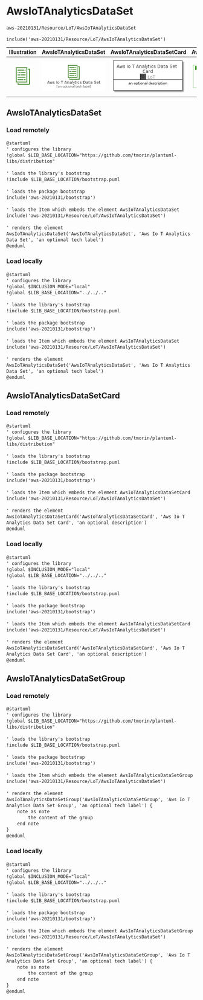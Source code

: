 # AwsIoTAnalyticsDataSet


```text
aws-20210131/Resource/LoT/AwsIoTAnalyticsDataSet
```

```text
include('aws-20210131/Resource/LoT/AwsIoTAnalyticsDataSet')
```



| Illustration | AwsIoTAnalyticsDataSet | AwsIoTAnalyticsDataSetCard | AwsIoTAnalyticsDataSetGroup |
| :---: | :---: | :---: | :---: |
| ![illustration for Illustration](../../../aws-20210131/Resource/LoT/AwsIoTAnalyticsDataSet.png) | ![illustration for AwsIoTAnalyticsDataSet](../../../aws-20210131/Resource/LoT/AwsIoTAnalyticsDataSet.Local.png) | ![illustration for AwsIoTAnalyticsDataSetCard](../../../aws-20210131/Resource/LoT/AwsIoTAnalyticsDataSetCard.Local.png) | ![illustration for AwsIoTAnalyticsDataSetGroup](../../../aws-20210131/Resource/LoT/AwsIoTAnalyticsDataSetGroup.Local.png) |




## AwsIoTAnalyticsDataSet

### Load remotely
```plantuml
@startuml
' configures the library
!global $LIB_BASE_LOCATION="https://github.com/tmorin/plantuml-libs/distribution"

' loads the library's bootstrap
!include $LIB_BASE_LOCATION/bootstrap.puml

' loads the package bootstrap
include('aws-20210131/bootstrap')

' loads the Item which embeds the element AwsIoTAnalyticsDataSet
include('aws-20210131/Resource/LoT/AwsIoTAnalyticsDataSet')

' renders the element
AwsIoTAnalyticsDataSet('AwsIoTAnalyticsDataSet', 'Aws Io T Analytics Data Set', 'an optional tech label')
@enduml
```

### Load locally
```plantuml
@startuml
' configures the library
!global $INCLUSION_MODE="local"
!global $LIB_BASE_LOCATION="../../.."

' loads the library's bootstrap
!include $LIB_BASE_LOCATION/bootstrap.puml

' loads the package bootstrap
include('aws-20210131/bootstrap')

' loads the Item which embeds the element AwsIoTAnalyticsDataSet
include('aws-20210131/Resource/LoT/AwsIoTAnalyticsDataSet')

' renders the element
AwsIoTAnalyticsDataSet('AwsIoTAnalyticsDataSet', 'Aws Io T Analytics Data Set', 'an optional tech label')
@enduml
```

## AwsIoTAnalyticsDataSetCard

### Load remotely
```plantuml
@startuml
' configures the library
!global $LIB_BASE_LOCATION="https://github.com/tmorin/plantuml-libs/distribution"

' loads the library's bootstrap
!include $LIB_BASE_LOCATION/bootstrap.puml

' loads the package bootstrap
include('aws-20210131/bootstrap')

' loads the Item which embeds the element AwsIoTAnalyticsDataSetCard
include('aws-20210131/Resource/LoT/AwsIoTAnalyticsDataSet')

' renders the element
AwsIoTAnalyticsDataSetCard('AwsIoTAnalyticsDataSetCard', 'Aws Io T Analytics Data Set Card', 'an optional description')
@enduml
```

### Load locally
```plantuml
@startuml
' configures the library
!global $INCLUSION_MODE="local"
!global $LIB_BASE_LOCATION="../../.."

' loads the library's bootstrap
!include $LIB_BASE_LOCATION/bootstrap.puml

' loads the package bootstrap
include('aws-20210131/bootstrap')

' loads the Item which embeds the element AwsIoTAnalyticsDataSetCard
include('aws-20210131/Resource/LoT/AwsIoTAnalyticsDataSet')

' renders the element
AwsIoTAnalyticsDataSetCard('AwsIoTAnalyticsDataSetCard', 'Aws Io T Analytics Data Set Card', 'an optional description')
@enduml
```

## AwsIoTAnalyticsDataSetGroup

### Load remotely
```plantuml
@startuml
' configures the library
!global $LIB_BASE_LOCATION="https://github.com/tmorin/plantuml-libs/distribution"

' loads the library's bootstrap
!include $LIB_BASE_LOCATION/bootstrap.puml

' loads the package bootstrap
include('aws-20210131/bootstrap')

' loads the Item which embeds the element AwsIoTAnalyticsDataSetGroup
include('aws-20210131/Resource/LoT/AwsIoTAnalyticsDataSet')

' renders the element
AwsIoTAnalyticsDataSetGroup('AwsIoTAnalyticsDataSetGroup', 'Aws Io T Analytics Data Set Group', 'an optional tech label') {
    note as note
        the content of the group
    end note
}
@enduml
```

### Load locally
```plantuml
@startuml
' configures the library
!global $INCLUSION_MODE="local"
!global $LIB_BASE_LOCATION="../../.."

' loads the library's bootstrap
!include $LIB_BASE_LOCATION/bootstrap.puml

' loads the package bootstrap
include('aws-20210131/bootstrap')

' loads the Item which embeds the element AwsIoTAnalyticsDataSetGroup
include('aws-20210131/Resource/LoT/AwsIoTAnalyticsDataSet')

' renders the element
AwsIoTAnalyticsDataSetGroup('AwsIoTAnalyticsDataSetGroup', 'Aws Io T Analytics Data Set Group', 'an optional tech label') {
    note as note
        the content of the group
    end note
}
@enduml
```

